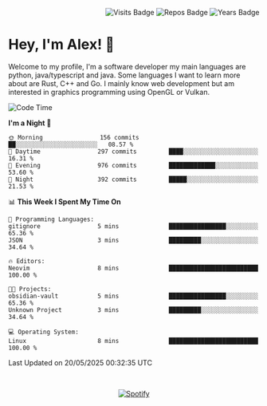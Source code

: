<p align="right">
  <img src="https://badges.pufler.dev/visits/Alextibtab/Alextibtab" alt="Visits Badge">
  <img src="https://badges.pufler.dev/repos/Alextibtab/" alt="Repos Badge">
  <img src="https://badges.pufler.dev/years/Alextibtab/" alt="Years Badge">
</p>

<h1 align="left">Hey, I'm Alex! 💽 </h1>

Welcome to my profile, I'm a software developer my main languages are python, java/typescript and java. Some languages I want to learn more about are Rust, C++ and Go. I mainly know web development but am interested in graphics programming using OpenGL or Vulkan.

<!--START_SECTION:waka-->
![Code Time](http://img.shields.io/badge/Code%20Time-144%20hrs%2020%20mins-blue)

**I'm a Night 🦉** 

```text
🌞 Morning                156 commits         ██░░░░░░░░░░░░░░░░░░░░░░░   08.57 % 
🌆 Daytime                297 commits         ████░░░░░░░░░░░░░░░░░░░░░   16.31 % 
🌃 Evening                976 commits         █████████████░░░░░░░░░░░░   53.60 % 
🌙 Night                  392 commits         █████░░░░░░░░░░░░░░░░░░░░   21.53 % 
```


📊 **This Week I Spent My Time On** 

```text
💬 Programming Languages: 
gitignore                5 mins              ████████████████░░░░░░░░░   65.36 % 
JSON                     3 mins              █████████░░░░░░░░░░░░░░░░   34.64 % 

🔥 Editors: 
Neovim                   8 mins              █████████████████████████   100.00 % 

🐱‍💻 Projects: 
obsidian-vault           5 mins              ████████████████░░░░░░░░░   65.36 % 
Unknown Project          3 mins              █████████░░░░░░░░░░░░░░░░   34.64 % 

💻 Operating System: 
Linux                    8 mins              █████████████████████████   100.00 % 
```


 Last Updated on 20/05/2025 00:32:35 UTC
<!--END_SECTION:waka-->
&nbsp;<div align="center">
  [![Spotify](https://spotify-now-playing-wine-six.vercel.app/api/spotify?border_color=ffffff)](https://open.spotify.com/user/pmo1v2ejnt42kgp5jar5drtag)
</div>

